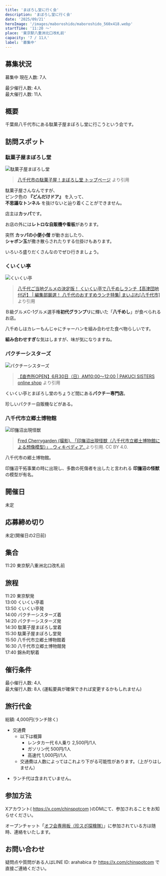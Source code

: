 ```yaml
---
title: 'まぼろし堂に行く会'
description: 'まぼろし堂に行く会'
date: '2025/09/21'
heroImage: '/images/maboroshido/maboroshido_560x418.webp'
startTime: '11:20 〜'
place: '東京駅八重洲北口改札前'
capacity: '7 / 11人'
label: '募集中'
---
```


## 募集状況

募集中
現在人数: 7人

最少催行人数: 4人  
最大催行人数: 11人  

## 概要

千葉県八千代市にある駄菓子屋まぼろし堂に行こうという会です。  


## 訪問スポット

### 駄菓子屋まぼろし堂

![駄菓子屋まぼろし堂](/images/maboroshido/maboroshido_560x418.webp)

> [八千代市の駄菓子屋！まぼろし堂 トップページ](https://www3.hp-ez.com/hp/maboroshido/) より引用

駄菓子屋さんなんですが、  
ピンク色の **『どんだけドア』** を入って、  
**不思議なトンネル** を抜けないと辿り着くことができません。

店主は**カッパ**です。

お店の外には**レトロな自販機や看板**があります。

突然 **カッパの小便小僧** が動き出したり、  
**シャボン玉**が撒き散らされたりする仕掛けもあります。

いろいろ盛りだくさんなのでぜひ行きましょう。

### くいくい亭

![くいくい亭](/images/maboroshido/yachimeshi_740x492.webp)

> [八千代ご当地グルメの決定版！ くいくい亭で八千めしランチ【高津団地付近】 | 編集部厳選！ 八千代のおすすめランチ特集| まいぷれ[八千代市]](https://yachiyo-chiba.mypl.net/article/yachiyo_lunch/56816) より引用

Ｂ級グルメC-1グルメ選手権**初代グランプリ**に輝いた「**八千めし**」が食べられるお店。

八千めしはカレーもんじゃにチャーハンを組み合わせた食べ物らしいです。

**組み合わせすぎ**な気はしますが、味が気になりますね。

### パクチーシスターズ

![パクチーシスターズ](/images/maboroshido/pakuci_800x450.webp)

> [【直売所OPEN】6月30日（日）AM10:00～12:00 | PAKUCI SISTERS online shop](https://shop.pakucisisters.com/blog/2024/06/26/185711) より引用

くいくい亭とまぼろし堂のちょうど間にある**パクチー専門店**。

珍しいパクチー自販機などがある。

### 八千代市立郷土博物館

![印旛沼出現怪獣](/images/maboroshido/imba-monster_800x533.webp)

> [Fred Cherrygarden (撮影). 「印旛沼出現怪獣（八千代市立郷土博物館による想像模型）」. ウィキペディア. ](https://ja.wikipedia.org/wiki/%E5%85%AB%E5%8D%83%E4%BB%A3%E5%B8%82%E7%AB%8B%E9%83%B7%E5%9C%9F%E5%8D%9A%E7%89%A9%E9%A4%A8#/media/%E3%83%95%E3%82%A1%E3%82%A4%E3%83%AB:Lake_Imba_Monster.jpg) より引用. CC BY 4.0.

八千代市の郷土博物館。

印旛沼干拓事業の時に出現し、多数の死傷者を出したと言われる **印旛沼の怪獣** の模型が有名。

## 開催日

未定

## 応募締め切り

未定(開催日の2日前)

## 集合

11:20 東京駅八重洲北口改札前

## 旅程
11:20 東京駅発  
13:00 くいくい亭着  
13:50 くいくい亭発  
14:00 パクチーシスターズ着  
14:20 パクチーシスターズ発    
14:30 駄菓子屋まぼろし堂着  
15:30 駄菓子屋まぼろし堂発  
15:50 八千代市立郷土博物館着  
16:30 八千代市立郷土博物館発  
17:40 錦糸町駅着  

## 催行条件

最小催行人数: 4人  
最大催行人数: 8人 (運転要員が確保できれば変更するかもしれません)

## 旅行代金

総額: 4,000円(ランチ除く)

- 交通費 
  - 以下は概算
    - レンタカー代 6人乗り 2,500円/1人
    - ガソリン代 500円/1人
    - 高速代 1,000円//1人
  * 交通費は人数によってはこれより下がる可能性があります。（上がりはしません）

* ランチ代は含まれていません。


## 参加方法

Xアカウント( https://x.com/chinspotcom )のDMにて、参加されることをお知らせください。

オープンチャット「[オフ会専用板（珍スポ探検隊）](https://line.me/ti/g2/PZfs6bwr4EejequqSQYxW5Xc3zFotxYJqI3S0w)」に参加されている方は随時、連絡をいたします。

## お問い合わせ

疑問点や質問がある人はLINE ID: arahabica か https://x.com/chinspotcom で直接ご連絡ください。
